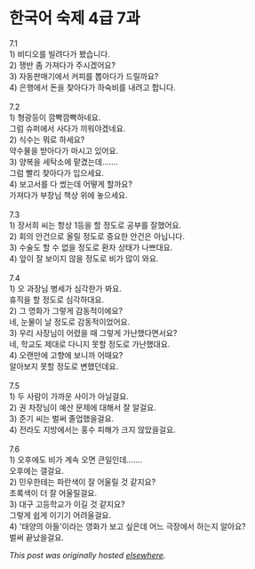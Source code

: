 # 한국어 숙제 4급 7과

<p>7.1<br>1) &#48708;&#46356;&#50724;&#47484; &#48716;&#47140;&#45796;&#44032; &#48420;&#49845;&#45768;&#45796;.<br>2) &#51137;&#48152; &#51328; &#44032;&#51256;&#45796;&#44032; &#51452;&#49884;&#44192;&#50612;&#50836;?<br>3) &#51088;&#46041;&#54032;&#47588;&#44592;&#50640;&#49436; &#52964;&#54588;&#47484; &#48977;&#50500;&#45796;&#44032; &#46300;&#47540;&#44620;&#50836;?<br>4) &#51008;&#54665;&#50640;&#49436; &#46024;&#51012; &#52286;&#50500;&#45796;&#44032; &#54616;&#49689;&#48708;&#47484; &#45236;&#47140;&#44256; &#54633;&#45768;&#45796;.<br><br>7.2<br>1) &#54805;&#44305;&#46321;&#51060; &#44636;&#48737;&#44636;&#48737;&#54616;&#45348;&#50836;.<br>&#44536;&#47100; &#49800;&#54140;&#50640;&#49436; &#49324;&#45796;&#44032; &#45180;&#50892;&#50556;&#44192;&#45348;&#50836;.<br>2) &#49885;&#49688;&#45716; &#47952;&#47196; &#54616;&#49464;&#50836;?<br>&#50557;&#49688;&#47932;&#51012; &#48155;&#50500;&#45796;&#44032; &#47560;&#49884;&#44256; &#51080;&#50612;&#50836;.<br>3) &#50577;&#48373;&#51012; &#49464;&#53441;&#49548;&#50640; &#47585;&#44220;&#45716;&#45936;.......<br>&#44536;&#47100; &#48744;&#47532; &#52286;&#50500;&#45796;&#44032; &#51077;&#51004;&#49464;&#50836;.<br>4) &#48372;&#44256;&#49436;&#47484; &#45796; &#50044;&#45716;&#45936; &#50612;&#46523;&#44172; &#54624;&#44620;&#50836;?<br>&#44032;&#51256;&#45796;&#44032; &#48512;&#51109;&#45784; &#52293;&#49345; &#50948;&#50640; &#45459;&#51004;&#49464;&#50836;.<br><br>7.3<br>1) &#51109;&#49436;&#55148; &#50472;&#45716; &#54637;&#49345; 1&#46321;&#51012; &#54624; &#51221;&#46020;&#47196; &#44277;&#48512;&#47484; &#51096;&#54664;&#50612;&#50836;.<br>2) &#54924;&#51032; &#50504;&#44148;&#51004;&#47196; &#50732;&#47540; &#51221;&#46020;&#47196; &#51473;&#50836;&#54620; &#50504;&#44148;&#51008; &#50500;&#45785;&#45768;&#45796;.<br>3) &#49688;&#49696;&#46020; &#54624; &#49688; &#50630;&#51012; &#51221;&#46020;&#47196; &#54872;&#51088; &#49345;&#53468;&#44032; &#45208;&#49240;&#45824;&#50836;.<br>4) &#50526;&#51060; &#51096; &#48372;&#51060;&#51648; &#50506;&#51012; &#51221;&#46020;&#47196; &#48708;&#44032; &#47566;&#51060; &#50752;&#50836;.<br><br>7.4<br>1) &#50724; &#44284;&#51109;&#45784; &#48337;&#49464;&#44032; &#49900;&#44033;&#54620;&#44032; &#48400;&#50836;.<br>&#55092;&#51649;&#51012; &#54624; &#51221;&#46020;&#47196; &#49900;&#44033;&#54616;&#45824;&#50836;.<br>2) &#44536; &#50689;&#54868;&#44032; &#44536;&#47111;&#44172; &#44048;&#46041;&#51201;&#51060;&#50640;&#50836;?<br>&#45348;, &#45576;&#47932;&#51060; &#45216; &#51221;&#46020;&#47196; &#44048;&#46041;&#51201;&#51060;&#50632;&#50612;&#50836;.<br>3) &#50864;&#47532; &#49324;&#51109;&#45784;&#51060; &#50612;&#47160;&#51012; &#46412; &#44536;&#47111;&#44172; &#44032;&#45212;&#54664;&#45796;&#47732;&#49436;&#50836;?<br>&#45348;, &#54617;&#44368;&#46020; &#51228;&#45824;&#47196; &#45796;&#45768;&#51648; &#47803;&#54624; &#51221;&#46020;&#47196; &#44032;&#45212;&#54664;&#45824;&#50836;.<br>4) &#50724;&#47004;&#47564;&#50640; &#44256;&#54693;&#50640; &#48372;&#45768;&#44620; &#50612;&#46412;&#50836;?<br>&#50508;&#50500;&#48372;&#51648; &#47803;&#54624; &#51221;&#46020;&#47196; &#48320;&#54664;&#45912;&#45936;&#50836;.<br><br>7.5<br>1) &#46160; &#49324;&#46988;&#51060; &#44032;&#44620;&#50868; &#49324;&#51060;&#44032; &#50500;&#45776;&#44152;&#50836;.<br>2) &#44428; &#52264;&#51109;&#45784;&#51060; &#50696;&#49328; &#47928;&#51228;&#50640; &#45824;&#54644;&#49436; &#51096; &#50508;&#44152;&#50836;.<br>3) &#51456;&#44592; &#50472;&#45716; &#48268;&#50024; &#51320;&#50629;&#54664;&#51012;&#44152;&#50836;.<br>4) &#51204;&#46972;&#46020; &#51648;&#48169;&#50640;&#49436;&#45716; &#54861;&#49688; &#54588;&#54644;&#44032; &#53356;&#51648; &#50506;&#50520;&#51012;&#44152;&#50836;.<br><br>7.6<br>1) &#50724;&#54980;&#50640;&#46020; &#48708;&#44032; &#44228;&#49549; &#50724;&#47732; &#53360;&#51068;&#51064;&#45936;.......<br>&#50724;&#54980;&#50640;&#45716; &#44068;&#44152;&#50836;.<br>2) &#48124;&#50864;&#54620;&#53580;&#45716; &#54028;&#46976;&#49353;&#51060; &#51096; &#50612;&#50872;&#47540; &#44163; &#44057;&#51648;&#50836;?<br>&#52488;&#47197;&#49353;&#51060; &#45908; &#51096; &#50612;&#50872;&#47540;&#44152;&#50836;.<br>3) &#45824;&#44396; &#44256;&#46321;&#54617;&#44368;&#44032; &#51060;&#44600; &#44163; &#44057;&#51648;&#50836;?<br>&#44536;&#47111;&#44172; &#49789;&#44172; &#51060;&#44592;&#44592; &#50612;&#47140;&#50872;&#44152;&#50836;.<br>4) '&#53468;&#50577;&#51032; &#50500;&#46308;'&#51060;&#46972;&#45716; &#50689;&#54868;&#44032; &#48372;&#44256; &#49910;&#51008;&#45936; &#50612;&#45712; &#44537;&#51109;&#50640;&#49436; &#54616;&#45716;&#51648; &#50508;&#50500;&#50836;?<br>&#48268;&#50024; &#45149;&#45228;&#51012;&#44152;&#50836;.</p>


*This post was originally hosted [elsewhere](http://planspace.blogspot.com/2009/07/4-7.html).*
